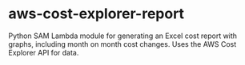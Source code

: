 # aws-cost-explorer-report
Python SAM Lambda module for generating an Excel cost report with graphs, including month on month cost changes. Uses the AWS Cost Explorer API for data.
